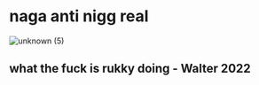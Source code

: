 # naga anti nigg real

![unknown (5)](https://user-images.githubusercontent.com/105118414/171897187-6e2bd55e-1f65-4d5c-843d-cf64f890d259.png)


## what the fuck is rukky doing - Walter 2022

